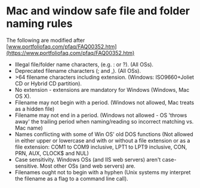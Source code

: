 # Mac and window safe file and folder naming rules

The following are modified after [www.portfoliofaq.com/pfaq/FAQ00352.htm](https://www.portfoliofaq.com/pfaq/FAQ00352.htm)

- Illegal file/folder name characters, (e.g. : or ?). (All OSs).
- Deprecated filename characters (; and ,). (All OSs).
- \>64 filename characters including extension. (Windows: ISO9660+Joliet CD or Hybrid CD partition).
- No extension - extensions are mandatory for Windows (Windows, Mac OS X).
- Filename may not begin with a period. (Windows not allowed, Mac treats as a hidden file)
- Filename may not end in a period. (Windows not allowed - OS 'throws away' the trailing period when naming/reading so incorrect matching vs. Mac name)
- Names conflicting with some of Win OS' old DOS functions (Not allowed in either upper or lowercase and with or without a file extension or as a file extension: COM1 to COM9 inclusive, LPT1 to LPT9 inclusive, CON, PRN, AUX, CLOCK$ and NUL)
- Case sensitivity. Windows OSs (and IIS web servers) aren't case-sensitive. Most other OSs (and web servers) are.
- Filenames ought not to begin with a hyphen (Unix systems my interpret the filename as a flag to a command line call).